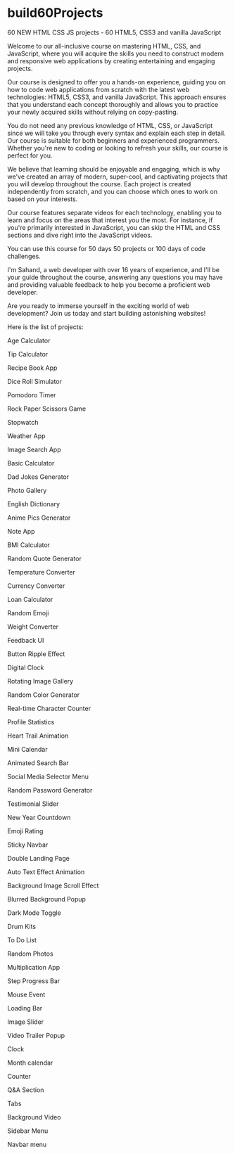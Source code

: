 # build60Projects

60 NEW HTML CSS JS projects - 60 HTML5, CSS3 and vanilla JavaScript

Welcome to our all-inclusive course on mastering HTML, CSS, and JavaScript, where you will acquire the skills you need to construct modern and responsive web applications by creating entertaining and engaging projects.

Our course is designed to offer you a hands-on experience, guiding you on how to code web applications from scratch with the latest web technologies: HTML5, CSS3, and vanilla JavaScript. This approach ensures that you understand each concept thoroughly and allows you to practice your newly acquired skills without relying on copy-pasting.

You do not need any previous knowledge of HTML, CSS, or JavaScript since we will take you through every syntax and explain each step in detail. Our course is suitable for both beginners and experienced programmers. Whether you're new to coding or looking to refresh your skills, our course is perfect for you.

We believe that learning should be enjoyable and engaging, which is why we've created an array of modern, super-cool, and captivating projects that you will develop throughout the course. Each project is created independently from scratch, and you can choose which ones to work on based on your interests.

Our course features separate videos for each technology, enabling you to learn and focus on the areas that interest you the most. For instance, if you're primarily interested in JavaScript, you can skip the HTML and CSS sections and dive right into the JavaScript videos.

You can use this course for 50 days 50 projects or 100 days of code challenges.

I'm Sahand, a web developer with over 16 years of experience, and I'll be your guide throughout the course, answering any questions you may have and providing valuable feedback to help you become a proficient web developer.

Are you ready to immerse yourself in the exciting world of web development? Join us today and start building astonishing websites!

Here is the list of projects:

Age Calculator

Tip Calculator

Recipe Book App

Dice Roll Simulator

Pomodoro Timer

Rock Paper Scissors Game

Stopwatch

Weather App

Image Search App

Basic Calculator

Dad Jokes Generator

Photo Gallery

English Dictionary

Anime Pics Generator

Note App

BMI Calculator

Random Quote Generator

Temperature Converter

Currency Converter

Loan Calculator

Random Emoji

Weight Converter

Feedback UI

Button Ripple Effect

Digital Clock

Rotating Image Gallery

Random Color Generator

Real-time Character Counter

Profile Statistics

Heart Trail Animation

Mini Calendar

Animated Search Bar

Social Media Selector Menu

Random Password Generator

Testimonial Slider

New Year Countdown

Emoji Rating

Sticky Navbar

Double Landing Page

Auto Text Effect Animation

Background Image Scroll Effect

Blurred Background Popup

Dark Mode Toggle

Drum Kits

To Do List

Random Photos

Multiplication App

Step Progress Bar

Mouse Event

Loading Bar

Image Slider

Video Trailer Popup

Clock

Month calendar

Counter

Q&A Section

Tabs

Background Video

Sidebar Menu

Navbar menu